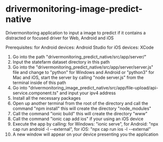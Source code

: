 # drivermonitoring-image-predict-native

Drivermonitoring application to input a image to predict if it contains a distracted or focused driver for Web, Android and iOS

Prerequisites: 
for Android devices: Android Studio
for iOS devices: XCode

1. Go into the path "drivermonitoring_predict_native/src/app/server/"
2. Input the statefarm dataset directory in this path
3. Go into the "drivermonitoring_predict_native/src/app/server/server.js" file and change to "python" for Windows and Android or "python3" for Mac and iOS, start the server by calling "node server.js" from the terminal inside of this path
4. Go into "drivermonitoring_image_predict_native/src/app/file-upload/api-service.component.ts" and input your ipv4 address
5. Install all the necessary packages
6. Open up another terminal from the root of the directory and call the command "npm install" this will create the directory "node_modules"
7. Call the command "ionic build" this will create the directory "www"
8. Call the command "ionic cap add ios" if your using an iOS device
9. Execute the app by calling: for Windows: "ionic serve", for Android: "npx cap run android -l --external", for iOS: "npx cap run ios -l --external"
10. A new window will appear on your device presenting you the application
